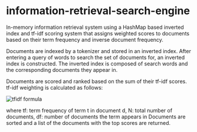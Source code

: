 # information-retrieval-search-engine


In-memory information retrieval system using a HashMap based inverted index and tf-idf scoring system that assigns weighted scores to documents based on their term frequency and inverse document frequency. 

Documents are indexed by a tokenizer and stored in an inverted index. After entering a query of words to search the set of documents for, an inverted index is constructed. The inverted index is composed of search words and the corresponding documents they appear in. 

Documents are scored and ranked based on the sum of their tf-idf scores.
tf-idf weighting is calculated as follows:

![tfidf formula](https://user-images.githubusercontent.com/55144676/82619733-bf9e8400-9ba4-11ea-8cb4-4c9cc4361b7a.PNG)

where
tf: term frequency of term t in document d, N: total number of documents, df: number of documents the term appears in 
Documents are sorted and a list of the documents with the top scores are returned.


